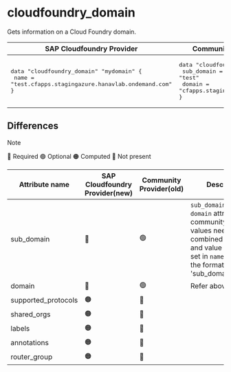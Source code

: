 # cloudfoundry_domain

Gets information on a Cloud Foundry domain. 


|  SAP Cloudfoundry Provider | Community Cloudfoundry Provider  |
| -- | -- |
| <pre>data "cloudfoundry_domain" "mydomain" {</br>  name = "test.cfapps.stagingazure.hanavlab.ondemand.com"</br>}</br></pre>|<pre>data "cloudfoundry_domain" "mydomain" {</br>    sub_domain = "test"</br>    domain = "cfapps.stagingazure.hanavlab.ondemand.com"</br>}</br></pre> |  
 

## Differences
> [!NOTE]  
> 🔵 Required  🟢 Optional 🟠 Computed  🔴 Not present


| Attribute name|  SAP Cloudfoundry Provider(new)|  Community Provider(old) | Description
|---| ---| ---| ---| 
|sub_domain| 🔴| 🟢   | `sub_domain` and `domain` attributes from community provider values need to be combined to a FQDN and value should be set in `name` attribute in the format of 'sub_domain.domain'.
|domain | 🔴| 🟢| Refer above
|supported_protocols |  🟠| 🔴  | 
|shared_orgs |  🟠| 🔴 | 
|labels |  🟠 |🔴| 
|annotations |  🟠 |🔴|
|router_group |  🟠 |🔴|


